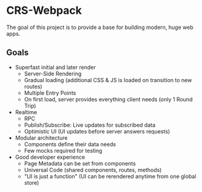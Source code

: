 # CRS-Webpack
The goal of this project is to provide a base for building modern, huge web apps.

## Goals

* Superfast initial and later render
  * Server-Side Rendering
  * Gradual loading (additional CSS & JS is loaded on transition to new routes)
  * Multiple Entry Points
  * On first load, server provides everything client needs (only 1 Round Trip)
* Realtime
  * RPC
  * Publish/Subscribe: Live updates for subscribed data
  * Optimistic UI (UI updates before server answers requests)
* Modular architecture
  * Components define their data needs
  * Few mocks required for testing
* Good developer experience
  * Page Metadata can be set from components
  * Universal Code (shared components, routes, methods)
  * "UI is just a function" (UI can be rerendered anytime from one global store)
